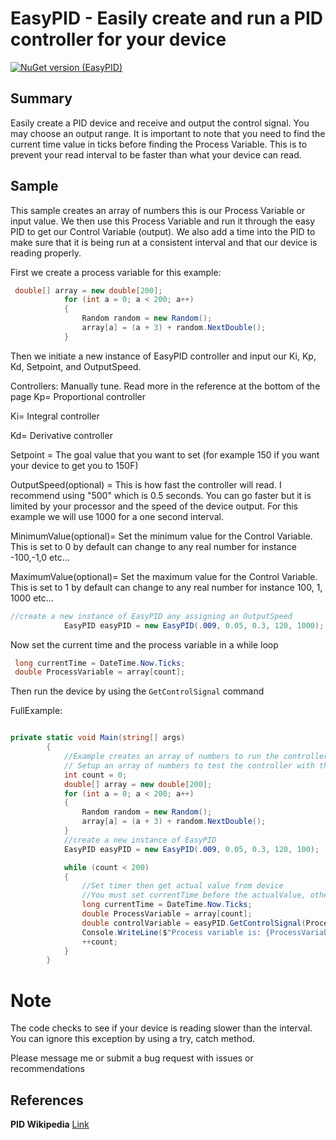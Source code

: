 # EasyPID - Easily create and run a PID controller for your device

[![NuGet version (EasyPID)](https://img.shields.io/nuget/v/EasyPID)](https://www.nuget.org/packages/EasyPID/)


## Summary
Easily create a PID device and receive and output the control signal. You may choose an output range. 
It is important to note that you need to find the current time value in ticks before finding the Process Variable. This is to prevent your read interval to be faster than what your device can read.

## Sample
This sample creates an array of numbers this is our Process Variable or input value. We then use this Process Variable and run it through the easy PID to get our Control Variable (output). We also add a time into the PID to make sure that it is being run at a consistent interval and that our device is reading properly.

First we create a process variable for this example:
```C#
 double[] array = new double[200];
            for (int a = 0; a < 200; a++)
            {
                Random random = new Random();
                array[a] = (a + 3) + random.NextDouble();
            }
```
Then we initiate a new instance of EasyPID controller and input our Ki, Kp, Kd, Setpoint, and OutputSpeed.

Controllers: Manually tune. Read more in the reference at the bottom of the page
Kp= Proportional controller

Ki= Integral controller

Kd= Derivative controller 

Setpoint = The goal value that you want to set (for example 150 if you want your device to get you to 150F)

OutputSpeed(optional) = This is how fast the controller will read. I recommend using "500" which is 0.5 seconds. You can go faster but it is limited by your processor and the speed of the device output. For this example we will use 1000 for a one second interval.

MinimumValue(optional)= Set the minimum value for the Control Variable. This is set to 0 by default can change to any real number for instance -100,-1,0 etc...

MaximumValue(optional)= Set the maximum value for the Control Variable. This is set to 1 by default can change to any real number for instance 100, 1, 1000 etc...
```C#
//create a new instance of EasyPID any assigning an OutputSpeed
            EasyPID easyPID = new EasyPID(.009, 0.05, 0.3, 120, 1000);
```

Now set the current time and the process variable in a while loop
```C#
 long currentTime = DateTime.Now.Ticks;
 double ProcessVariable = array[count];
```

Then run the device by using the `GetControlSignal` command

FullExample:

```C#

private static void Main(string[] args)
        {
            //Example creates an array of numbers to run the controller against
            // Setup an array of numbers to test the controller with this starts at 0 and increases by 3 plus a random number
            int count = 0;
            double[] array = new double[200];
            for (int a = 0; a < 200; a++)
            {
                Random random = new Random();
                array[a] = (a + 3) + random.NextDouble();
            }
            //create a new instance of EasyPID
            EasyPID easyPID = new EasyPID(.009, 0.05, 0.3, 120, 100);

            while (count < 200)
            {
                //Set timer then get actual value from device
                //You must set currentTime before the actualValue, otherwise your device might not read properly
                long currentTime = DateTime.Now.Ticks;
                double ProcessVariable = array[count];
                double controlVariable = easyPID.GetControlSignal(ProcessVariable, currentTime);
                Console.WriteLine($"Process variable is: {ProcessVariable}, Control Variable is: {controlVariable}");
                ++count;
            }
        }

```
# Note
The code checks to see if your device is reading slower than the interval. You can ignore this exception by using a try, catch method. 

Please message me or submit a bug request with issues or recommendations

## References 

**PID Wikipedia** [Link](https://en.wikipedia.org/wiki/PID_controller)
